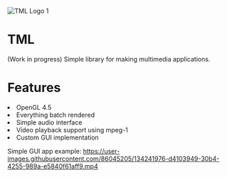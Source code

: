 ![TML Logo 1](https://user-images.githubusercontent.com/86045205/133000137-f816cbbe-f6e2-4598-952c-0958e440dc1d.png)
# TML
(Work in progress) Simple library for making multimedia applications.

<h1>Features</h1>
<li>OpenGL 4.5</li>
<li>Everything batch rendered</li>
<li>Simple audio interface</li>
<li>Video playback support using mpeg-1</li>
<li>Custom GUI implementation</li>


Simple GUI app example:
https://user-images.githubusercontent.com/86045205/134241976-d4103949-30b4-4255-989a-e5840f61aff9.mp4

